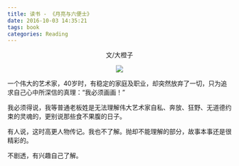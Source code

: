 ```yaml
---
title: 读书 - 《月亮与六便士》
date: 2016-10-03 14:35:21
tags: book
categories: Reading
---
```


<center>文/大橙子

![](images/moon-and-peny.jpg)

</center>

一个伟大的艺术家，40岁时，有稳定的家庭及职业，却突然放弃了一切，只为追求自己心中所深信的真理：“我必须画画！”

我必须得说，我等普通老板姓是无法理解伟大艺术家自私、奔放、狂野、无道德约束的灵魂的，更别说那些食不果腹的日子。

有人说，这时高更人物传记。我也不了解。抛却不能理解的部分，故事本事还是很精彩的。

不剧透，有兴趣自己了解。